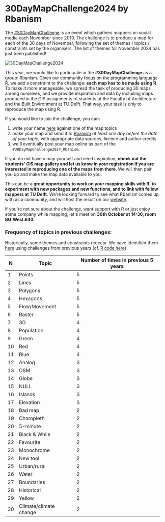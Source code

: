 # 30DayMapChallenge2024 by Rbanism

The [#30DayMapChallenge](https://30daymapchallenge.com/) is an event which gathers mappers on social media each November since 2019. The challenge is to produce a map for each of the 30 days of November, following the set of themes / topics / constraints set by the organisers. The list of themes for November 2024 has just been published!


![30DayMapChallenge2024](https://30daymapchallenge.com/imgs/30dmc_2024.png)



This year, we would like to participate in the **#30DayMapChallenge** as a group: Rbanism. Given our community focus on the programming language R, we add a constraint to the challenge: **each map has to be made using R**. To make it more manageable, we spread the task of producing 30 maps among ourselves, and we provide inspiration and data by including maps produced in the GIS assignments of students at the Faculty of Architecture and the Built Environment at TU Delft. That way, your task is *only* to reproduce the map using R.

If you would like to join the challenge, you can:
1. write your name [here](https://docs.google.com/spreadsheets/d/1YEGjTCaki1-eSwPiO6DEi5-kWVbGZF_MznGGCCHTlis/edit?usp=sharing) against one of the map topics 
2. make your map and send it to [Rbanism](mailto:rbanism@tudelft.nl) *at least one day before the date of your topic*, with appropriate data sources, licence and author credits.
3. we'll eventually post your map online as part of the `#30DayMapChallenge2024_Rbanism`.

If you do not have a map yourself and need inspiration, **check out the students' GIS map gallery and let us know in your registration if you are interested in reproducing one of the maps from there**. We will then pair you up and make the map data available to you.

This can be a **great opportunity to work on your mapping skills with R, to experiment with new packages and new functions, and to link with fellow mappers at TU Delft**. We're looking forward to see what Rbanism comes up with as a community, and will host the result on our [website](rbanism.org).

If you're not sure about the challenge, want support with R or just enjoy some company while mapping, let's meet on **30th October at 14:30, room BG.West.640**.

### Frequency of topics in previous challenges:

Historically, some themes and constraints reoccur. We have identified them [here](https://github.com/Rbanism/30DayMapChallenge2024/blob/main/README.md#frequency-of-topics-in-previous-challenges) using challenges from previous years (cf. [R code here](https://github.com/Rbanism/30DayMapChallenge2024/blob/main/topics/historicalTopics.qmd)).

 N | Topic | Number of times in previous 5 years
 --- | --- | ---
 1 | Points | 5
 2 | Lines | 5
 3 | Polygons | 5
 4 | Hexagons | 5
 5 | Flow/Movement | 5
 6 | Raster | 5
 7 | 3D | 4
 8 | Population | 4
 9 | Green | 4
10 | Red | 4
11 | Blue | 4
12 | Analog | 3
13 | OSM | 3
14 | Globe | 3
15 | NULL | 3
16 | Islands | 3
17 | Elevation | 3
18 | Bad map | 2
19 | Choropleth | 2
20 | 5-minute | 2
21 | Black & While | 2 
22 | Favourite | 2
23 | Monochrome | 2
24 | New tool | 2
25 | Urban/rural | 2
26 | Water | 2
27 | Boundaries | 2
28 | Historical | 2
29 | Yellow | 2
30 | Climate/climate change | 2
